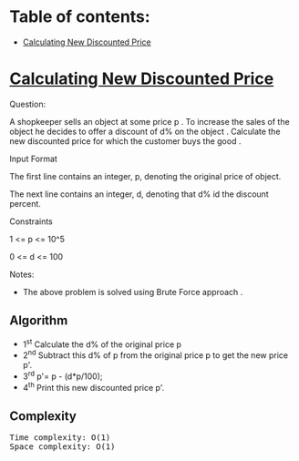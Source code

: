 # Table of contents:
- [Calculating New Discounted Price](#counting-new-discounted-price)



# [Calculating New Discounted Price](https://github.com/PrashantVIT1/LearnCPP/blob/main/A-Array/CountingDivisibleSubstrings.cpp)

Question:<br>

A shopkeeper sells an object at some price p . To increase the sales of the object he decides to offer a discount of d% on the object . Calculate the new discounted price for which the customer buys the good .

Input Format

The first line contains an integer, p, denoting the original price of object.

The next line contains an integer, d, denoting that d% id the discount percent.

Constraints

1 <= p <= 10^5

0 <= d <= 100

Notes:
* The above problem is solved using Brute Force approach .



## Algorithm
* 1<sup>st</sup> Calculate the d% of the original price p
* 2<sup>nd</sup> Subtract this d% of p from the original price p to get the new price p'.
* 3<sup>rd</sup> p'= p - (d*p/100);
* 4<sup>th</sup> Print this new discounted price p'.


## Complexity
<pre>
Time complexity: O(1) 
Space complexity: O(1) 
</pre>
